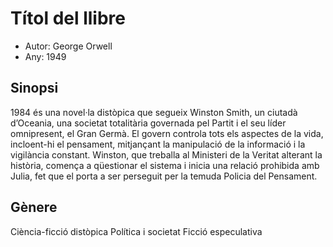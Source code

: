 # Títol del llibre

- Autor: George Orwell
- Any: 1949

## Sinopsi
1984 és una novel·la distòpica que segueix Winston Smith, un ciutadà d’Oceania, una societat totalitària governada pel Partit i el seu líder omnipresent, el Gran Germà. El govern controla tots els aspectes de la vida, incloent-hi el pensament, mitjançant la manipulació de la informació i la vigilància constant. Winston, que treballa al Ministeri de la Veritat alterant la història, comença a qüestionar el sistema i inicia una relació prohibida amb Julia, fet que el porta a ser perseguit per la temuda Policia del Pensament.

## Gènere

Ciència-ficció distòpica
Política i societat
Ficció especulativa